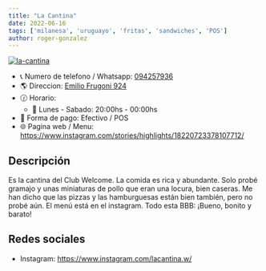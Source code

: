 ```yaml
---
title: "La Cantina"
date: 2022-06-16
tags: ['milanesa', 'uruguayo', 'fritas', 'sandwiches', 'POS']
author: roger-gonzalez
---
```



[![la-cantina](/pix/la-cantina.webp)](/pix/la-cantina.webp)

- 📞 Numero de telefono / Whatsapp: [094257936](https://api.whatsapp.com/send?phone=59894257936)
- 🌎 Direccion: [Emilio Frugoni 924](https://www.google.com/maps/place/Dr+Emilio+Frugoni+924,+11200+Montevideo,+Departamento+de+Montevideo/@-34.9124476,-56.1768763,17z/data=!3m1!4b1!4m5!3m4!1s0x959f81ba337fee05:0x2f1e0ed2b3b88ed3!8m2!3d-34.9124476!4d-56.1746876)
- 🕜 Horario:
  + 📅 Lunes - Sabado: 20:00hs - 00:00hs
- 🤑 Forma de pago: Efectivo / POS
- 🌐 Pagina web / Menu: https://www.instagram.com/stories/highlights/18220723378107712/

## Descripción

Es la cantina del Club Welcome. La comida es rica y abundante. Solo probé gramajo y unas miniaturas de pollo que eran una locura, bien caseras. Me han dicho que las pizzas y las hamburguesas están bien también, pero no probé aún. El menú está en el instagram. Todo esta BBB: ¡Bueno, bonito y barato!

## Redes sociales

- Instagram: https://www.instagram.com/lacantina.w/

